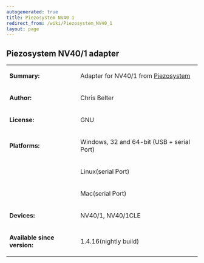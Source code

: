 ```yaml
---
autogenerated: true
title: Piezosystem NV40 1
redirect_from: /wiki/Piezosystem_NV40_1
layout: page
---
```


## Piezosystem NV40/1 adapter

<table>
<tr>
<td markdown="1">

**Summary:**

</td>
<td markdown="1">

Adapter for NV40/1 from
[Piezosystem](http://http://www.piezosystem.com/)

</td>
</tr>
<tr>
<td markdown="1">

**Author:**

</td>
<td markdown="1">

Chris Belter

</td>
</tr>
<tr>
<td markdown="1">

**License:**

</td>
<td markdown="1">

GNU

</td>
</tr>
<tr>
<td markdown="1">

**Platforms:**

</td>
<td markdown="1">

Windows, 32 and 64-bit (USB + serial Port)

</td>
</tr>
<tr>
<td markdown="1">
</td>
<td markdown="1">

Linux(serial Port)

</td>
</tr>
<tr>
<td markdown="1">
</td>
<td markdown="1">

Mac(serial Port)

</td>
</tr>
<tr>
<td markdown="1">

**Devices:**

</td>
<td markdown="1">

NV40/1, NV40/1CLE

</td>
</tr>
<tr>
<td markdown="1">

**Available since version:**

</td>
<td markdown="1">

1.4.16(nightly build)

</td>
</tr>
</table>
